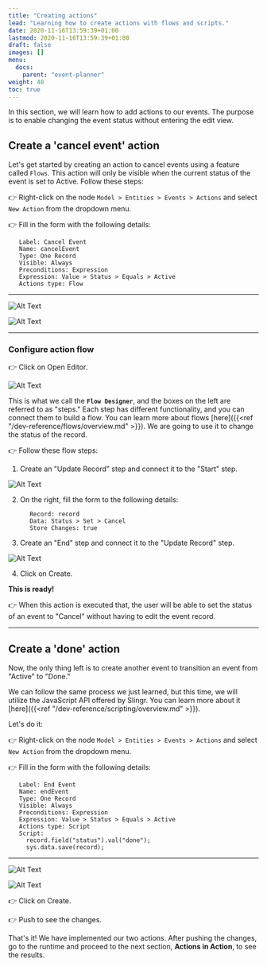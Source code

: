 ```yaml
---
title: "Creating actions"
lead: "Learning how to create actions with flows and scripts."
date: 2020-11-16T13:59:39+01:00
lastmod: 2020-11-16T13:59:39+01:00
draft: false
images: []
menu:
  docs:
    parent: "event-planner"
weight: 40
toc: true
---
```


In this section, we will learn how to add actions to our events. The purpose is to enable changing the event status without entering the edit view. 

## Create a 'cancel event' action

Let's get started by creating an action to cancel events using a feature called ``Flows``. This action will only be visible when the current status of the event is set to Active. Follow these steps:

👉 Right-click on the node `Model > Entities > Events > Actions` and select `New Action` from the dropdown menu.

👉 Fill in the form with the following details:

       Label: Cancel Event
       Name: cancelEvent
       Type: One Record
       Visible: Always
       Preconditions: Expression
       Expression: Value > Status > Equals > Active
       Actions type: Flow

---

![Alt Text]({{site.baseurl}}/images/vendor/event-planner/creating-actions/ww_event_planner_cancel_event_action.png)

![Alt Text]({{site.baseurl}}/images/vendor/event-planner/creating-actions/ww_event_planner_cancel_event_action_2.png)

---
### Configure action flow

👉 Click on Open Editor.

![Alt Text]({{site.baseurl}}/images/vendor/event-planner/creating-actions/ww_event_planner_flow_editor.png)

This is what we call the **``Flow Designer``**, and the boxes on the left are referred to as "steps." Each step has different functionality, and you can connect them to build a flow. You can learn more about flows [here]({{<ref "/dev-reference/flows/overview.md" >}}). We are going to use it to change the status of the record.

👉 Follow these flow steps:

1. Create an "Update Record" step and connect it to the "Start" step.

![Alt Text]({{site.baseurl}}/images/vendor/event-planner/creating-actions/ww_event_planner_update_record_step.png)

2. On the right, fill the form to the following details:

```   
      Record: record
      Data: Status > Set > Cancel
      Store Changes: true
```

3. Create an "End" step and connect it to the "Update Record" step. 

![Alt Text]({{site.baseurl}}/images/vendor/event-planner/creating-actions/cc.png)

4. Click on Create.

**This is ready!**

👉 When this action is executed that, the user will be able to set the status of an event to "Cancel" without having to edit the event record.

---

## Create a 'done' action

Now, the only thing left is to create another event to transition an event from "Active" to "Done." 

We can follow the same process we just learned, but this time, we will utilize the JavaScript API offered by Slingr. You can learn more about it [here]({{<ref "/dev-reference/scripting/overview.md" >}}).

Let's do it:

👉 Right-click on the node ``Model > Entities > Events > Actions`` and select ``New Action`` from the dropdown menu.

👉 Fill in the form with the following details:

       Label: End Event
       Name: endEvent
       Type: One Record
       Visible: Always
       Preconditions: Expression
       Expression: Value > Status > Equals > Active
       Actions type: Script
       Script:
         record.field("status").val("done");
         sys.data.save(record);
         
---

![Alt Text]({{site.baseurl}}/images/vendor/event-planner/creating-actions/ccc.png)

![Alt Text]({{site.baseurl}}/images/vendor/event-planner/creating-actions/cccc.png)

👉 Click on Create.

👉 Push to see the changes.

That's it! We have implemented our two actions. After pushing the changes, go to the runtime and proceed to the next section, **Actions in Action**, to see the results.

